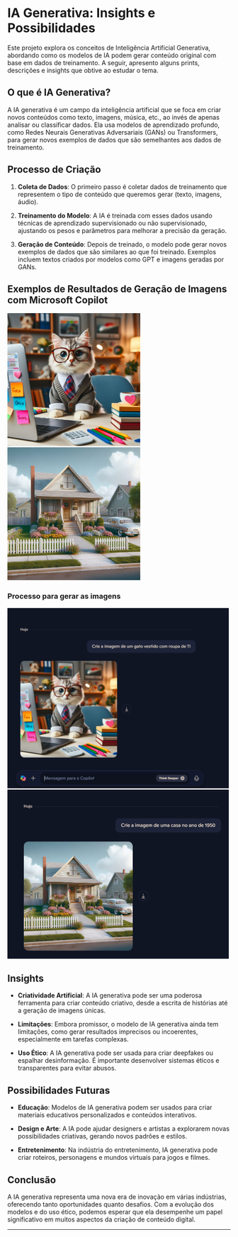 # IA Generativa: Insights e Possibilidades

Este projeto explora os conceitos de Inteligência Artificial Generativa, abordando como os modelos de IA podem gerar conteúdo original com base em dados de treinamento. A seguir, apresento alguns prints, descrições e insights que obtive ao estudar o tema.

## O que é IA Generativa?

A IA generativa é um campo da inteligência artificial que se foca em criar novos conteúdos como texto, imagens, música, etc., ao invés de apenas analisar ou classificar dados. Ela usa modelos de aprendizado profundo, como Redes Neurais Generativas Adversariais (GANs) ou Transformers, para gerar novos exemplos de dados que são semelhantes aos dados de treinamento.

## Processo de Criação

1. **Coleta de Dados**: 
   O primeiro passo é coletar dados de treinamento que representem o tipo de conteúdo que queremos gerar (texto, imagens, áudio).
   
2. **Treinamento do Modelo**: 
   A IA é treinada com esses dados usando técnicas de aprendizado supervisionado ou não supervisionado, ajustando os pesos e parâmetros para melhorar a precisão da geração.

3. **Geração de Conteúdo**: 
   Depois de treinado, o modelo pode gerar novos exemplos de dados que são similares ao que foi treinado. Exemplos incluem textos criados por modelos como GPT e imagens geradas por GANs.

## Exemplos de Resultados de Geração de Imagens com Microsoft Copilot

<img src="inputs/Iimg1.png" width="300">
<img src="inputs/Iimg2.png" width="300">

### Processo para gerar as imagens

<img src="outputs/img1.png" width="500">
<img src="outputs/img2.png" width="500">


## Insights

- **Criatividade Artificial**: A IA generativa pode ser uma poderosa ferramenta para criar conteúdo criativo, desde a escrita de histórias até a geração de imagens únicas.
  
- **Limitações**: Embora promissor, o modelo de IA generativa ainda tem limitações, como gerar resultados imprecisos ou incoerentes, especialmente em tarefas complexas.

- **Uso Ético**: A IA generativa pode ser usada para criar deepfakes ou espalhar desinformação. É importante desenvolver sistemas éticos e transparentes para evitar abusos.

## Possibilidades Futuras

- **Educação**: Modelos de IA generativa podem ser usados para criar materiais educativos personalizados e conteúdos interativos.
  
- **Design e Arte**: A IA pode ajudar designers e artistas a explorarem novas possibilidades criativas, gerando novos padrões e estilos.

- **Entretenimento**: Na indústria do entretenimento, IA generativa pode criar roteiros, personagens e mundos virtuais para jogos e filmes.

## Conclusão

A IA generativa representa uma nova era de inovação em várias indústrias, oferecendo tanto oportunidades quanto desafios. Com a evolução dos modelos e do uso ético, podemos esperar que ela desempenhe um papel significativo em muitos aspectos da criação de conteúdo digital.

---
